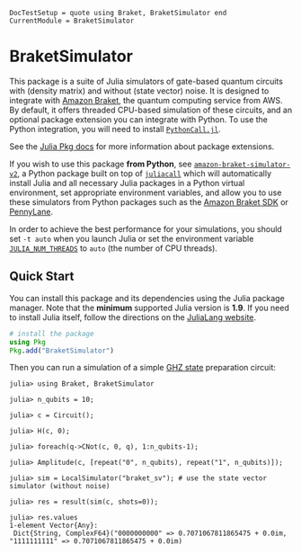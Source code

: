 ```@meta
DocTestSetup = quote using Braket, BraketSimulator end
CurrentModule = BraketSimulator
```

# BraketSimulator

This package is a suite of Julia simulators of gate-based quantum circuits with (density matrix) and without (state vector) noise.
It is designed to integrate with [Amazon Braket](https://aws.amazon.com/braket/), the quantum computing service from AWS.
By default, it offers threaded CPU-based simulation of these circuits, and an optional package extension you can integrate with Python.
To use the Python integration, you will need to install [`PythonCall.jl`](https://github.com/JuliaPy/PythonCall.jl).

See the [Julia Pkg docs](https://pkgdocs.julialang.org/v1/creating-packages/#Conditional-loading-of-code-in-packages-(Extensions)) for more information about package extensions.

If you wish to use this package **from Python**, see [`amazon-braket-simulator-v2`](), a Python package built on top of [`juliacall`](https://pypi.org/project/juliacall/)
which will automatically install Julia and all necessary Julia packages in a Python virtual environment, set appropriate environment variables, and allow you to use
these simulators from Python packages such as the [Amazon Braket SDK](https://github.com/amazon-braket/amazon-braket-sdk-python) or [PennyLane](https://pennylane.ai/).

In order to achieve the best performance for your simulations, you should set `-t auto` when you launch Julia or set the environment variable
[`JULIA_NUM_THREADS`](https://docs.julialang.org/en/v1/manual/environment-variables/#JULIA_NUM_THREADS) to `auto` (the number of CPU threads).

## Quick Start

You can install this package and its dependencies using the Julia package manager. Note that the **minimum** supported Julia version is **1.9**. If you need to install Julia itself,
follow the directions on the [JuliaLang website](https://julialang.org/downloads/).
```julia
# install the package
using Pkg
Pkg.add("BraketSimulator")
```

Then you can run a simulation of a simple [GHZ state](https://en.wikipedia.org/wiki/Greenberger%E2%80%93Horne%E2%80%93Zeilinger_state) preparation circuit:

```jldoctest
julia> using Braket, BraketSimulator 

julia> n_qubits = 10;

julia> c = Circuit();

julia> H(c, 0);

julia> foreach(q->CNot(c, 0, q), 1:n_qubits-1);

julia> Amplitude(c, [repeat("0", n_qubits), repeat("1", n_qubits)]);

julia> sim = LocalSimulator("braket_sv"); # use the state vector simulator (without noise)

julia> res = result(sim(c, shots=0));

julia> res.values
1-element Vector{Any}:
 Dict{String, ComplexF64}("0000000000" => 0.7071067811865475 + 0.0im, "1111111111" => 0.7071067811865475 + 0.0im)
```
 

